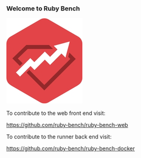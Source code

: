 ### Welcome to Ruby Bench

![rubybench](rubybench.jpg)

To contribute to the web front end visit:

https://github.com/ruby-bench/ruby-bench-web

To contribute to the runner back end visit:

https://github.com/ruby-bench/ruby-bench-docker
